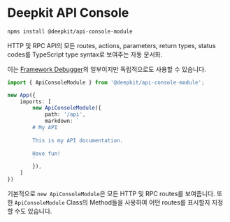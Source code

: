 # Deepkit API Console

```bash
npms install @deepkit/api-console-module
```

HTTP 및 RPC API의 모든 routes, actions, parameters, return types, status codes를 TypeScript type syntax로 보여주는 자동 문서화.

이는 [Framework Debugger](../framework.md)의 일부이지만 독립적으로도 사용할 수 있습니다.

```typescript
import { ApiConsoleModule } from '@deepkit/api-console-module';

new App({
    imports: [
        new ApiConsoleModule({
            path: '/api',
            markdown: `
        # My API
        
        This is my API documentation.
        
        Have fun!
        `
        }),
    ]
})
```

기본적으로 `new ApiConsoleModule`은 모든 HTTP 및 RPC routes를 보여줍니다. 또한 `ApiConsoleModule` Class의 Method들을 사용하여 어떤 routes를 표시할지 지정할 수도 있습니다.

<app-images>
<app-image src="/assets/screenshots/api-console-http-get.png"></app-image>
<app-image src="/assets/screenshots/api-console-http-post.png"></app-image>
<app-image src="/assets/screenshots/api-console-overview.png"></app-image>
<app-image src="/assets/screenshots/api-console-overview-detail.png"></app-image>
<app-image src="/assets/screenshots/api-console-overview-detail-get.png"></app-image>
</app-images>

<api-docs package="@deepkit/api-console-module"></api-docs>